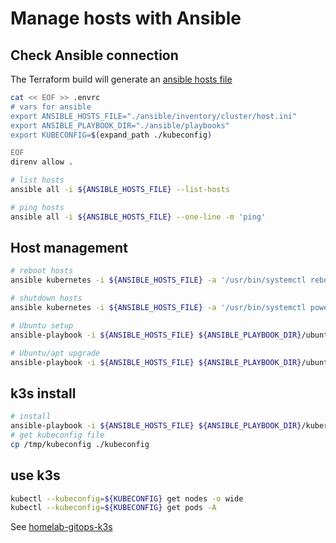 # Manage hosts with Ansible

## Check Ansible connection

The Terraform build will generate an [ansible hosts file](../ansible/inventory/cluster/host.ini)

```sh
cat << EOF >> .envrc
# vars for ansible
export ANSIBLE_HOSTS_FILE="./ansible/inventory/cluster/host.ini"
export ANSIBLE_PLAYBOOK_DIR="./ansible/playbooks"
export KUBECONFIG=$(expand_path ./kubeconfig)

EOF
direnv allow .

# list hosts
ansible all -i ${ANSIBLE_HOSTS_FILE} --list-hosts

# ping hosts
ansible all -i ${ANSIBLE_HOSTS_FILE} --one-line -m 'ping'
```

## Host management

```sh
# reboot hosts
ansible kubernetes -i ${ANSIBLE_HOSTS_FILE} -a '/usr/bin/systemctl reboot' --become

# shutdown hosts
ansible kubernetes -i ${ANSIBLE_HOSTS_FILE} -a '/usr/bin/systemctl poweroff' --become

# Ubuntu setup
ansible-playbook -i ${ANSIBLE_HOSTS_FILE} ${ANSIBLE_PLAYBOOK_DIR}/ubuntu/ubuntu-prepare.yml

# Ubuntu/apt upgrade
ansible-playbook -i ${ANSIBLE_HOSTS_FILE} ${ANSIBLE_PLAYBOOK_DIR}/ubuntu/ubuntu-upgrade.yml
```

## k3s install

```sh
# install
ansible-playbook -i ${ANSIBLE_HOSTS_FILE} ${ANSIBLE_PLAYBOOK_DIR}/kubernetes/k3s-install.yml
# get kubeconfig file
cp /tmp/kubeconfig ./kubeconfig
```

## use k3s

```sh
kubectl --kubeconfig=${KUBECONFIG} get nodes -o wide
kubectl --kubeconfig=${KUBECONFIG} get pods -A
```

See [homelab-gitops-k3s](https://github.com/ahgraber/homelab-gitops-k3s)
